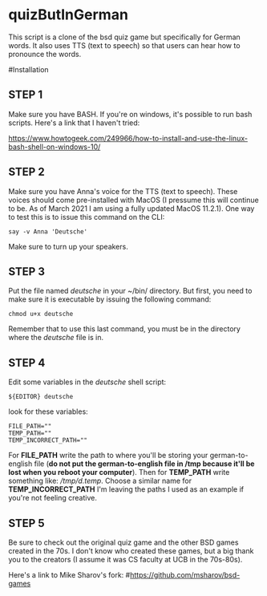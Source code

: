 # quizButInGerman
This script is a clone of the bsd quiz game but specifically for German words. It also uses TTS (text to speech) so that users can hear how to pronounce the words.

#Installation

## STEP 1
Make sure you have BASH. If you're on windows, it's possible to run bash scripts. Here's a link that I haven't tried:

https://www.howtogeek.com/249966/how-to-install-and-use-the-linux-bash-shell-on-windows-10/

## STEP 2
Make sure you have Anna's voice for the TTS (text to speech). These voices should come pre-installed with MacOS (I pressume this will continue to be. As of March 2021 I am using a fully updated MacOS 11.2.1). One way to test this is to issue this command on the CLI: 

```
say -v Anna 'Deutsche'
```

Make sure to turn up your speakers. 

## STEP 3
Put the file named *deutsche* in your ~/bin/ directory. But first, you need to make sure it is executable by issuing the following command:

```
chmod u+x deutsche
```

Remember that to use this last command, you must be in the directory where the *deutsche* file is in.

## STEP 4

Edit some variables in the *deutsche* shell script:

```
${EDITOR} deutsche
```

look for these variables:

```
FILE_PATH=""
TEMP_PATH=""
TEMP_INCORRECT_PATH=""
```

For **FILE_PATH** write the path to where you'll be storing your german-to-english file (**do not put the german-to-english file in /tmp because it'll be lost when you reboot your computer**). Then for **TEMP_PATH** write something like: */tmp/d.temp*. Choose a similar name for **TEMP_INCORRECT_PATH** I'm leaving the paths I used as an example if you're not feeling creative.

## STEP 5
Be sure to check out the original quiz game and the other BSD games created in the 70s. I don't know who created these games, but a big thank you to the creators (I assume it was CS faculty at UCB in the 70s-80s). 

Here's a link to Mike Sharov's fork:
#https://github.com/msharov/bsd-games
